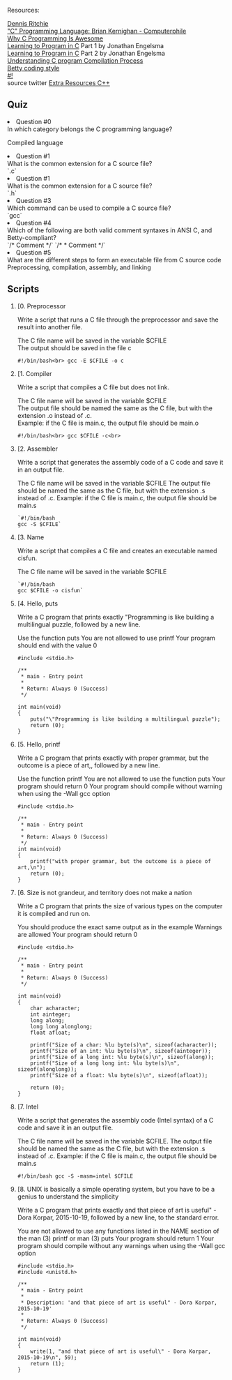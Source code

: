 Resources: <br>

[Dennis Ritchie](https://en.wikipedia.org/wiki/Dennis_Ritchie)<br>
["C" Programming Language: Brian Kernighan - Computerphile](https://www.youtube.com/watch?v=de2Hsvxaf8M&ab_channel=Computerphile)<br>
[Why C Programming Is Awesome](https://www.youtube.com/watch?v=smGalmxPVYc&ab_channel=ChrisHawkes)<br>
[Learning to Program in C](https://www.youtube.com/watch?v=rk2fK2IIiiQ&ab_channel=JonathanEngelsma) Part 1 by Jonathan Engelsma<br>
[Learning to Program in C](https://www.youtube.com/watch?v=FwpP_MsZWnU&ab_channel=JonathanEngelsma)  Part 2 by Jonathan Engelsma<br>
[Understanding C program Compilation Process](https://www.youtube.com/watch?v=VDslRumKvRA&ab_channel=HowTo)<br>
[Betty coding style](https://github.com/holbertonschool/Betty/wiki)<br>
[#!](https://twitter.com/unix_byte/status/1024147947393495040?s=21)<br> source twitter
[Extra Resources C++](http://harmful.cat-v.org/software/c++/linus)<br>

<h2>Quiz</h2>

<li>Question #0 <br>
In which category belongs the C programming language?<br>

Compiled language
<li>Question #1<br>
What is the common extension for a C source file?<br>
`.c`
<li>Question #1<br>
What is the common extension for a C source file?<br>
`.h`
<li>Question #3<br>
Which command can be used to compile a C source file?<br>
`gcc`
<li>Question #4<br>
Which of the following are both valid comment syntaxes in ANSI C, and Betty-compliant?<br>
`/* Comment */`
`/*
 * Comment
 */`
<li>Question #5<br>
What are the different steps to form an executable file from C source code<br>
Preprocessing, compilation, assembly, and linking

<h2>Scripts</h2>

<ol>
<li>[0. Preprocessor<br>

Write a script that runs a C file through the preprocessor and save the result into another file.<br>

The C file name will be saved in the variable $CFILE<br>
The output should be saved in the file c<br>

`#!/bin/bash<br>
gcc -E $CFILE -o c`

<li>[1. Compiler<br>

Write a script that compiles a C file but does not link.<br>

The C file name will be saved in the variable $CFILE<br>
The output file should be named the same as the C file, but with the extension .o instead of .c.<br>
Example: if the C file is main.c, the output file should be main.o<br>

`#!/bin/bash<br>
gcc $CFILE -c<br>`

<li>[2. Assembler

Write a script that generates the assembly code of a C code and save it in an output file.

The C file name will be saved in the variable $CFILE
The output file should be named the same as the C file, but with the extension .s instead of .c.
Example: if the C file is main.c, the output file should be main.s

	`#!/bin/bash
	gcc -S $CFILE`


<li>[3. Name

Write a script that compiles a C file and creates an executable named cisfun.

The C file name will be saved in the variable $CFILE


	
	`#!/bin/bash
	gcc $CFILE -o cisfun`


<li>[4. Hello, puts

Write a C program that prints exactly "Programming is like building a multilingual puzzle, followed by a new line.

Use the function puts
You are not allowed to use printf
Your program should end with the value 0

```
#include <stdio.h>

/**
 * main - Entry point
 *
 * Return: Always 0 (Success)
 */

int main(void)
{
	puts("\"Programming is like building a multilingual puzzle");
	return (0);
}
```

<li>[5. Hello, printf

Write a C program that prints exactly with proper grammar, but the outcome is a piece of art,, followed by a new line.

Use the function printf
You are not allowed to use the function puts
Your program should return 0
Your program should compile without warning when using the -Wall gcc option

```
#include <stdio.h>

/**
 * main - Entry point
 *
 * Return: Always 0 (Success)
 */
int main(void)
{
	printf("with proper grammar, but the outcome is a piece of art,\n");
	return (0);
}
```

<li>[6. Size is not grandeur, and territory does not make a nation

Write a C program that prints the size of various types on the computer it is compiled and run on.

You should produce the exact same output as in the example
Warnings are allowed
Your program should return 0

```
#include <stdio.h>

/**
 * main - Entry point
 *
 * Return: Always 0 (Success)
 */

int main(void)
{
	char acharacter;
	int ainteger;
	long along;
	long long alonglong;
	float afloat;

	printf("Size of a char: %lu byte(s)\n", sizeof(acharacter));
	printf("Size of an int: %lu byte(s)\n", sizeof(ainteger));
	printf("Size of a long int: %lu byte(s)\n", sizeof(along));
	printf("Size of a long long int: %lu byte(s)\n", sizeof(alonglong));
	printf("Size of a float: %lu byte(s)\n", sizeof(afloat));

	return (0);
}
```


<li>[7. Intel

Write a script that generates the assembly code (Intel syntax) of a C code and save it in an output file.

The C file name will be saved in the variable $CFILE.
The output file should be named the same as the C file, but with the extension .s instead of .c.
Example: if the C file is main.c, the output file should be main.s

`#!/bin/bash
gcc -S -masm=intel $CFILE`


<li>[8. UNIX is basically a simple operating system, but you have to be a genius to understand the simplicity

Write a C program that prints exactly and that piece of art is useful" - Dora Korpar, 2015-10-19, followed by a new line, to the standard error.

You are not allowed to use any functions listed in the NAME section of the man (3) printf or man (3) puts
Your program should return 1
Your program should compile without any warnings when using the -Wall gcc option

```
#include <stdio.h>
#include <unistd.h>

/**
 * main - Entry point
 *
 * Description: 'and that piece of art is useful" - Dora Korpar, 2015-10-19'
 *
 * Return: Always 0 (Success)
 */

int main(void)
{
	write(1, "and that piece of art is useful\" - Dora Korpar, 2015-10-19\n", 59);
	return (1);
} 
```

</ol>
